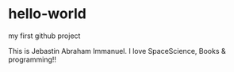 # hello-world
my first github project

This is Jebastin Abraham Immanuel. I love SpaceScience, Books & programming!!
